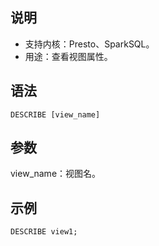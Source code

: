 ## 说明
- 支持内核：Presto、SparkSQL。
- 用途：查看视图属性。

## 语法
```
DESCRIBE [view_name]
```
## 参数
view_name：视图名。

## 示例
```
DESCRIBE view1;
```
